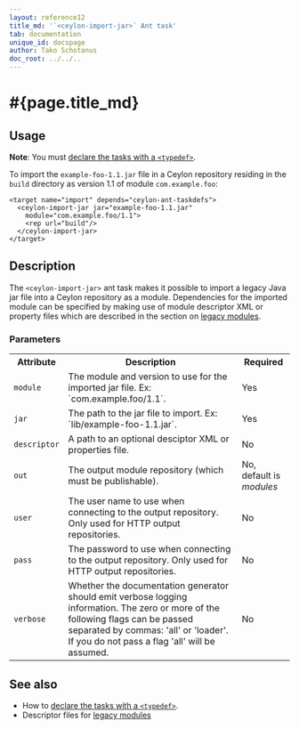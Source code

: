 ```yaml
---
layout: reference12
title_md: '`<ceylon-import-jar>` Ant task'
tab: documentation
unique_id: docspage
author: Tako Schotanus
doc_root: ../../..
---
```


# #{page.title_md}

## Usage 

**Note**: You must [declare the tasks with a `<typedef>`](../ant).

To import the `example-foo-1.1.jar` file in a Ceylon repository residing
in the `build` directory as version 1.1 of module `com.example.foo`:

<!-- lang: xml -->
    <target name="import" depends="ceylon-ant-taskdefs">
      <ceylon-import-jar jar="example-foo-1.1.jar" 
        module="com.example.foo/1.1">
        <rep url="build"/>
      </ceylon-import-jar>
    </target>

## Description

The `<ceylon-import-jar>` ant task makes it possible to import a legacy Java jar file into
a Ceylon repository as a module. Dependencies for the imported module can be specified
by making use of module descriptor XML or property files which are described in the section
on [legacy modules](../../structure/module/#legacy_modules).

### Parameters

<table class="ant-parameters">
<tbody>
<tr>
<th>Attribute</th>
<th>Description</th>
<th>Required</th>
</tr>

<tr>
<td id="param-module"><code>module</code></td>
<td>The module and version to use for the imported jar file. Ex: `com.example.foo/1.1`.</td>
<td>Yes</td>
</tr>

<tr>
<td><code>jar</code></td>
<td>The path to the jar file to import. Ex: `lib/example-foo-1.1.jar`.</td>
<td>Yes</td>
</tr>

<tr>
<td id="param-descriptor"><code>descriptor</code></td>
<td>A path to an optional desciptor XML or properties file.</td>
<td>No</td>
</tr>

<tr>
<td><code>out</code></td>
<td>The output module repository (which must be publishable).</td>
<td>No, default is <i>modules</i></td>
</tr>

<tr>
<td><code>user</code></td>
<td>The user name to use when connecting to the output repository. Only used for HTTP output repositories.</td>
<td>No</td>
</tr>

<tr>
<td><code>pass</code></td>
<td>The password to use when connecting to the output repository. Only used for HTTP output repositories.</td>
<td>No</td>
</tr>

<tr>
<td><code>verbose</code></td>
<td>Whether the documentation generator should emit verbose logging information. The zero or more of the
following flags can be passed separated by commas: 'all' or 'loader'.
If you do not pass a flag 'all' will be assumed.</td>
<td>No</td>
</tr>

</tbody>
</table>

## See also

* How to [declare the tasks with a `<typedef>`](../ant).
* Descriptor files for [legacy modules](../../structure/module/#legacy_modules)


